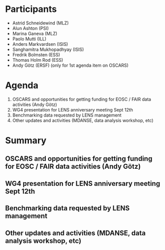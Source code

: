 # Participants
* Astrid Schneidewind (MLZ)
* Alun Ashton (PSI)
* Marina Ganeva (MLZ)
* Paolo Mutti (ILL)
* Anders Markvardsen (ISIS)
* Sanghamitra Mukhopadhyay (ISIS)
* Fredrik Bolmsten (ESS)
* Thomas Holm Rod (ESS)
* Andy Götz (ERSF) (only for 1st agenda item on OSCARS)

# Agenda
1. OSCARS and opportunities for getting funding for EOSC / FAIR data activities (Andy Götz)
1. WG4 presentation for LENS anniversary meeting Sept 12th 
1. Benchmarking data requested by LENS management
1. Other updates and activities (MDANSE, data analysis workshop, etc)

# Summary 

## OSCARS and opportunities for getting funding for EOSC / FAIR data activities (Andy Götz)

## WG4 presentation for LENS anniversary meeting Sept 12th 

## Benchmarking data requested by LENS management

## Other updates and activities (MDANSE, data analysis workshop, etc)


